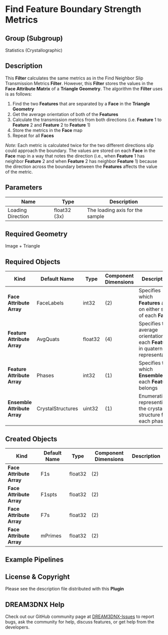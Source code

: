 # Find Feature Boundary Strength Metrics


## Group (Subgroup)

Statistics (Crystallographic)

## Description

This **Filter** calculates the same metrics as in the Find Neighbor Slip Transmission Metrics **Filter**.  However, this **Filter** stores the values in the **Face Attribute Matrix** of a **Triangle Geometry**.  The algorithm the **Filter** uses is as follows:

1. Find the two **Features** that are separated by a **Face** in the **Triangle Geometry**
2. Get the average orientation of both of the **Features**
3. Calculate the transmission metrics from both directions (i.e. **Feature** 1 to **Feature** 2 and **Feature** 2 to **Feature** 1)
4. Store the metrics in the **Face** map
5. Repeat for all **Faces**

*Note:* Each metric is calculated twice for the two different directions slip could approach the boundary.  The values are stored on each **Face** in the **Face** map in a way that notes the direction (i.e., when **Feature** 1 has neighbor **Feature** 2 and when **Feature** 2 has neighbor **Feature** 1) because the direction across the boundary between the **Features** affects the value of the metric.

## Parameters

| Name | Type | Description |
|------|------| ----------- |
| Loading Direction | float32 (3x) | The loading axis for the sample |

## Required Geometry

Image + Triangle

## Required Objects

| Kind | Default Name | Type | Component Dimensions | Description |
|------|--------------|------|----------------------|-------------|
| **Face Attribute Array** | FaceLabels | int32 | (2) | Specifies which **Features** are on either side of each **Face** |
| **Feature Attribute Array** | AvgQuats | float32 | (4) | Specifies the average orientation of each **Feature** in quaternion representation |
| **Feature Attribute Array** | Phases | int32 | (1) | Specifies to which **Ensemble** each **Feature** belongs |
| **Ensemble Attribute Array** | CrystalStructures | uint32 | (1) | Enumeration representing the crystal structure for each phase |

## Created Objects

| Kind | Default Name | Type | Component Dimensions | Description |
|------|--------------|------|----------------------|-------------|
| **Face Attribute Array** | F1s | float32 | (2) | |
| **Face Attribute Array** | F1spts | float32 | (2) | |
| **Face Attribute Array** | F7s | float32 | (2) | |
| **Face Attribute Array** | mPrimes | float32 | (2) | |

## Example Pipelines

## License & Copyright

Please see the description file distributed with this **Plugin**

## DREAM3DNX Help

Check out our GitHub community page at [DREAM3DNX-Issues](https://github.com/BlueQuartzSoftware/DREAM3DNX-Issues) to report bugs, ask the community for help, discuss features, or get help from the developers.


